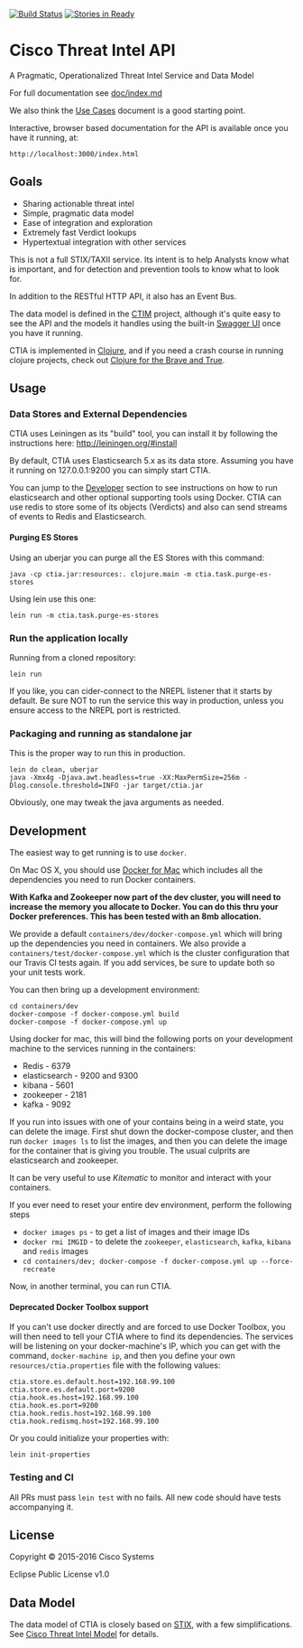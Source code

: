 [![Build Status](https://travis-ci.org/threatgrid/ctia.svg?branch=master)](https://travis-ci.org/threatgrid/ctia)
[![Stories in Ready](https://badge.waffle.io/threatgrid/ctia.png?label=ready&title=Ready)](https://waffle.io/threatgrid/ctia)
# Cisco Threat Intel API

A Pragmatic, Operationalized Threat Intel Service and Data Model

For full documentation see [doc/index.md](doc/index.md)

We also think the [Use Cases](doc/use_cases.md) document is a good
starting point.

Interactive, browser based documentation for the API is available once
you have it running, at:

    http://localhost:3000/index.html

## Goals

 * Sharing actionable threat intel
 * Simple, pragmatic data model
 * Ease of integration and exploration
 * Extremely fast Verdict lookups
 * Hypertextual integration with other services

This is not a full STIX/TAXII service.  Its intent is to help
Analysts know what is important, and for detection and prevention
tools to know what to look for.

In addition to the RESTful HTTP API, it also has an Event Bus.

The data model is defined in the [CTIM](/threatgrid/ctim) project,
although it's quite easy to see the API and the models it handles
using the built-in [Swagger UI](http://localhost:3000/index.html) once
you have it running.

CTIA is implemented in [Clojure](http://clojure.org), and if you need
a crash course in running clojure projects, check out
[Clojure for the Brave and True](http://www.braveclojure.com/getting-started/).

## Usage

### Data Stores and External Dependencies

CTIA uses Leiningen as its "build" tool, you can install it by
following the instructions here: http://leiningen.org/#install

By default, CTIA uses Elasticsearch 5.x as its data store.  Assuming you
have it running on 127.0.0.1:9200 you can simply start
CTIA.

You can jump to the [Developer](#Developer) section to see instructions
on how to run elasticsearch and other optional supporting tools using
Docker.  CTIA can use redis to store some of its objects (Verdicts)
and also can send streams of events to Redis and Elasticsearch.

#### Purging ES Stores

Using an uberjar you can purge all the ES Stores with this command:

`java -cp ctia.jar:resources:. clojure.main -m ctia.task.purge-es-stores`

Using lein use this one:

`lein run -m ctia.task.purge-es-stores`

### Run the application locally

Running from a cloned repository:

`lein run`

If you like, you can cider-connect to the NREPL listener that it
starts by default.  Be sure NOT to run the service this way in
production, unless you ensure access to the NREPL port is restricted.

### Packaging and running as standalone jar

This is the proper way to run this in production.

```
lein do clean, uberjar
java -Xmx4g -Djava.awt.headless=true -XX:MaxPermSize=256m -Dlog.console.threshold=INFO -jar target/ctia.jar
```

Obviously, one may tweak the java arguments as needed.

## Development

The easiest way to get running is to use `docker`.

On Mac OS X, you should use
[Docker for Mac](https://docs.docker.com/docker-for-mac/) which
includes all the dependencies you need to run Docker containers.

**With Kafka and Zookeeper now part of the dev cluster, you will need
  to increase the memory you allocate to Docker.  You can do this thru
  your Docker preferences.  This has been tested with an 8mb
  allocation.**

We  provide a  default `containers/dev/docker-compose.yml`  which will
bring up the  dependencies you need in containers.  We  also provide a
`containers/test/docker-compose.yml`    which     is    the    cluster
configuration that our Travis CI tests again.  If you add services, be
sure  to update  both so  your unit  tests work.

You can then bring up a development environment:

```
cd containers/dev
docker-compose -f docker-compose.yml build
docker-compose -f docker-compose.yml up
```

Using docker for mac, this will bind the following ports on your
development machine to the services running in the containers:

* Redis - 6379
* elasticsearch - 9200 and 9300
* kibana - 5601
* zookeeper - 2181
* kafka - 9092

If you run into issues with one of your contains being in a weird
state, you can delete the image.  First shut down the docker-compose
cluster, and then run `docker images ls` to list the images, and then
you can delete the image for the container that is giving you trouble.
The usual culprits are elasticsearch and zookeeper.

It can be very useful to use _Kitematic_ to monitor and interact with
your containers.


If you ever need to reset your entire dev environment, perform the
following steps

* `docker images ps` - to get a list of images and their image IDs
* `docker rmi IMGID` - to delete the `zookeeper`, `elasticsearch`, `kafka`, `kibana` and `redis` images
* `cd containers/dev; docker-compose -f docker-compose.yml up --force-recreate`

Now, in another terminal, you can run CTIA.


#### Deprecated Docker Toolbox support

If you can't use docker directly and are forced to use Docker Toolbox,
you will then need to tell your CTIA where to find its dependencies.
The services will be listening on your docker-machine's IP, which you
can get with the command, `docker-machine ip`, and then you define
your own `resources/ctia.properties` file with the following values:

```
ctia.store.es.default.host=192.168.99.100
ctia.store.es.default.port=9200
ctia.hook.es.host=192.168.99.100
ctia.hook.es.port=9200
ctia.hook.redis.host=192.168.99.100
ctia.hook.redismq.host=192.168.99.100
```

Or you could initialize your properties with:

```
lein init-properties
```

### Testing and CI

All PRs must pass `lein test` with no fails.  All new code should have
tests accompanying it.

## License

Copyright © 2015-2016 Cisco Systems

Eclipse Public License v1.0

## Data Model

The data model of CTIA is closely based on
[STIX](http://stixproject.github.io/data-model/), with a few
simplifications.  See [Cisco Threat Intel Model](https://github.com/threatgrid/ctim/tree/master/doc/) for details.
